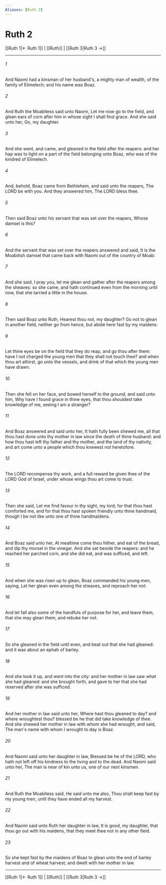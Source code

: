 ```yaml
---
Aliases: [Ruth 2]
---
```

# Ruth 2

[[Ruth 1|← Ruth 1]] | [[Ruth]] | [[Ruth 3|Ruth 3 →]]
***



###### 1 
And Naomi had a kinsman of her husband's, a mighty man of wealth, of the family of Elimelech; and his name was Boaz. 

###### 2 
And Ruth the Moabitess said unto Naomi, Let me now go to the field, and glean ears of corn after him in whose sight I shall find grace. And she said unto her, Go, my daughter. 

###### 3 
And she went, and came, and gleaned in the field after the reapers: and her hap was to light on a part of the field belonging unto Boaz, who was of the kindred of Elimelech. 

###### 4 
And, behold, Boaz came from Bethlehem, and said unto the reapers, The LORD be with you. And they answered him, The LORD bless thee. 

###### 5 
Then said Boaz unto his servant that was set over the reapers, Whose damsel is this? 

###### 6 
And the servant that was set over the reapers answered and said, It is the Moabitish damsel that came back with Naomi out of the country of Moab: 

###### 7 
And she said, I pray you, let me glean and gather after the reapers among the sheaves: so she came, and hath continued even from the morning until now, that she tarried a little in the house. 

###### 8 
Then said Boaz unto Ruth, Hearest thou not, my daughter? Go not to glean in another field, neither go from hence, but abide here fast by my maidens: 

###### 9 
Let thine eyes be on the field that they do reap, and go thou after them: have I not charged the young men that they shall not touch thee? and when thou art athirst, go unto the vessels, and drink of that which the young men have drawn. 

###### 10 
Then she fell on her face, and bowed herself to the ground, and said unto him, Why have I found grace in thine eyes, that thou shouldest take knowledge of me, seeing I am a stranger? 

###### 11 
And Boaz answered and said unto her, It hath fully been shewed me, all that thou hast done unto thy mother in law since the death of thine husband: and how thou hast left thy father and thy mother, and the land of thy nativity, and art come unto a people which thou knewest not heretofore. 

###### 12 
The LORD recompense thy work, and a full reward be given thee of the LORD God of Israel, under whose wings thou art come to trust. 

###### 13 
Then she said, Let me find favour in thy sight, my lord; for that thou hast comforted me, and for that thou hast spoken friendly unto thine handmaid, though I be not like unto one of thine handmaidens. 

###### 14 
And Boaz said unto her, At mealtime come thou hither, and eat of the bread, and dip thy morsel in the vinegar. And she sat beside the reapers: and he reached her parched corn, and she did eat, and was sufficed, and left. 

###### 15 
And when she was risen up to glean, Boaz commanded his young men, saying, Let her glean even among the sheaves, and reproach her not: 

###### 16 
And let fall also some of the handfuls of purpose for her, and leave them, that she may glean them, and rebuke her not. 

###### 17 
So she gleaned in the field until even, and beat out that she had gleaned: and it was about an ephah of barley. 

###### 18 
And she took it up, and went into the city: and her mother in law saw what she had gleaned: and she brought forth, and gave to her that she had reserved after she was sufficed. 

###### 19 
And her mother in law said unto her, Where hast thou gleaned to day? and where wroughtest thou? blessed be he that did take knowledge of thee. And she shewed her mother in law with whom she had wrought, and said, The man's name with whom I wrought to day is Boaz. 

###### 20 
And Naomi said unto her daughter in law, Blessed be he of the LORD, who hath not left off his kindness to the living and to the dead. And Naomi said unto her, The man is near of kin unto us, one of our next kinsmen. 

###### 21 
And Ruth the Moabitess said, He said unto me also, Thou shalt keep fast by my young men, until they have ended all my harvest. 

###### 22 
And Naomi said unto Ruth her daughter in law, It is good, my daughter, that thou go out with his maidens, that they meet thee not in any other field. 

###### 23 
So she kept fast by the maidens of Boaz to glean unto the end of barley harvest and of wheat harvest; and dwelt with her mother in law.

***
[[Ruth 1|← Ruth 1]] | [[Ruth]] | [[Ruth 3|Ruth 3 →]]
